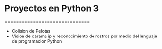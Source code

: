 # Proyectos en Python 3
==============================
* Colision de Pelotas
* Vision de carama ip y reconocimiento de rostros por medio del lenguaje de programacion Python  